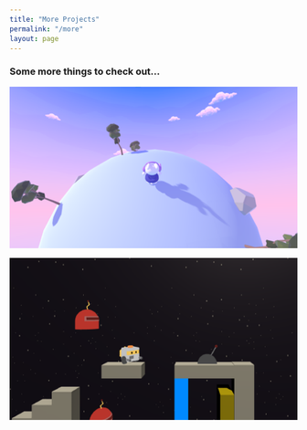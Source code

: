 ```yaml
---
title: "More Projects"
permalink: "/more"
layout: page
---
```


### <orange>Some more things to check out...</orange>
  
![orbit](/assets/images/orbit.png)
 
![scrap](/assets/images/scrap.png)